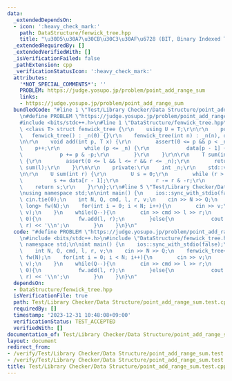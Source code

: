 ```yaml
---
data:
  _extendedDependsOn:
  - icon: ':heavy_check_mark:'
    path: DataStructure/fenwick_tree.hpp
    title: "\u30D5\u30A7\u30CB\u30C3\u30AF\u6728 (BIT, Binary Indexed Tree)"
  _extendedRequiredBy: []
  _extendedVerifiedWith: []
  _isVerificationFailed: false
  _pathExtension: cpp
  _verificationStatusIcon: ':heavy_check_mark:'
  attributes:
    '*NOT_SPECIAL_COMMENTS*': ''
    PROBLEM: https://judge.yosupo.jp/problem/point_add_range_sum
    links:
    - https://judge.yosupo.jp/problem/point_add_range_sum
  bundledCode: "#line 1 \"Test/Library Checker/Data Structure/point_add_range_sum.test.cpp\"\
    \n#define PROBLEM \"https://judge.yosupo.jp/problem/point_add_range_sum\"\n\n\
    #include <bits/stdc++.h>\n#line 1 \"DataStructure/fenwick_tree.hpp\"\ntemplate\
    \ <class T> struct fenwick_tree {\r\n    using U = T;\r\n\r\n    public:\r\n \
    \   fenwick_tree() : _n(0) {}\r\n    fenwick_tree(int n) : _n(n), data(n) {}\r\
    \n\r\n    void add(int p, T x) {\r\n        assert(0 <= p && p < _n);\r\n    \
    \    p++;\r\n        while (p <= _n) {\r\n            data[p - 1] += U(x);\r\n\
    \            p += p & -p;\r\n        }\r\n    }\r\n\r\n    T sum(int l, int r)\
    \ {\r\n        assert(0 <= l && l <= r && r <= _n);\r\n        return sum(r) -\
    \ sum(l);\r\n    }\r\n\r\n    private:\r\n    int _n;\r\n    std::vector<U> data;\r\
    \n\r\n    U sum(int r) {\r\n        U s = 0;\r\n        while (r > 0) {\r\n  \
    \          s += data[r - 1];\r\n            r -= r & -r;\r\n        }\r\n    \
    \    return s;\r\n    }\r\n};\r\n#line 5 \"Test/Library Checker/Data Structure/point_add_range_sum.test.cpp\"\
    \nusing namespace std;\n\nint main() {\n    ios::sync_with_stdio(false);\n   \
    \ cin.tie(0);\n    int N, Q, cmd, l, r, v;\n    cin >> N >> Q;\n    fenwick_tree<long\
    \ long> fw(N);\n    for(int i = 0; i < N; i++){\n        cin >> v;\n        fw.add(i,\
    \ v);\n    }\n    while(Q--){\n        cin >> cmd >> l >> r;\n        if(cmd ==\
    \ 0){\n            fw.add(l, r);\n        }else{\n            cout << fw.sum(l,\
    \ r) << '\\n';\n        }\n    }\n}\n"
  code: "#define PROBLEM \"https://judge.yosupo.jp/problem/point_add_range_sum\"\n\
    \n#include <bits/stdc++.h>\n#include \"DataStructure/fenwick_tree.hpp\"\nusing\
    \ namespace std;\n\nint main() {\n    ios::sync_with_stdio(false);\n    cin.tie(0);\n\
    \    int N, Q, cmd, l, r, v;\n    cin >> N >> Q;\n    fenwick_tree<long long>\
    \ fw(N);\n    for(int i = 0; i < N; i++){\n        cin >> v;\n        fw.add(i,\
    \ v);\n    }\n    while(Q--){\n        cin >> cmd >> l >> r;\n        if(cmd ==\
    \ 0){\n            fw.add(l, r);\n        }else{\n            cout << fw.sum(l,\
    \ r) << '\\n';\n        }\n    }\n}\n"
  dependsOn:
  - DataStructure/fenwick_tree.hpp
  isVerificationFile: true
  path: Test/Library Checker/Data Structure/point_add_range_sum.test.cpp
  requiredBy: []
  timestamp: '2023-12-31 10:48:08+09:00'
  verificationStatus: TEST_ACCEPTED
  verifiedWith: []
documentation_of: Test/Library Checker/Data Structure/point_add_range_sum.test.cpp
layout: document
redirect_from:
- /verify/Test/Library Checker/Data Structure/point_add_range_sum.test.cpp
- /verify/Test/Library Checker/Data Structure/point_add_range_sum.test.cpp.html
title: Test/Library Checker/Data Structure/point_add_range_sum.test.cpp
---
```

